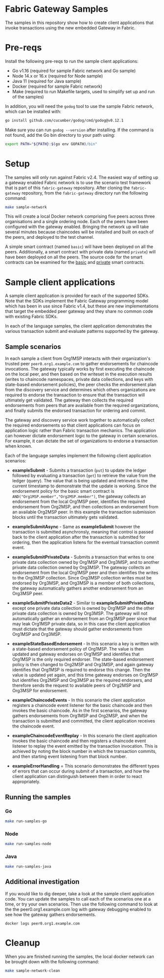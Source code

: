 # Fabric Gateway Samples

The samples in this repository show how to create client applications that invoke transactions using the new embedded
Gateway in Fabric.

# Pre-reqs

Install the following pre-reqs to run the sample client applications:

- Go v1.16 (required for sample Fabric network and Go sample)
- Node 14.x or 16.x (required for Node sample)
- Java 11 (required for Java sample)
- Docker (required for sample Fabric network)
- Make (required to run Makefile targets, used to simplify set up and run of the samples)

In addition, you will need the `godog` tool to use the sample Fabric network, which can be installed with:

```sh
go install github.com/cucumber/godog/cmd/godog@v0.12.1
```

Make sure you can run `godog --version` after installing. If the command is not found, add the Go bin directory to your
path using: 

```sh
export PATH="${PATH}:$(go env GOPATH)/bin"
```

# Setup

The samples will only run against Fabric v2.4. The easiest way of setting up a gateway enabled Fabric network is to use
the scenario test framework that is part of this `fabric-gateway` repository. After cloning the `fabric-gateway`
repository, from the `fabric-gateway` directory run the following command:

```sh
make sample-network
```

This will create a local Docker network comprising five peers across three organisations and a single ordering node.
Each of the peers have been configured with the gateway enabled. Bringing the network up will take several minutes
because chaincodes will be installed and built on each of the peers, and deployed to the test channel.

A simple smart contract (named `basic`) will have been deployed on all the peers. Additionally, a smart contract with
private data (named `private`) will have been deployed on all the peers. The source code for the smart contracts can be
examined for the [basic](https://github.com/hyperledger/fabric-gateway/blob/main/scenario/fixtures/chaincode/golang/basic/main.go)
and [private](https://github.com/hyperledger/fabric-gateway/blob/main/scenario/fixtures/chaincode/golang/private/private.go)
smart contracts.

# Sample client applications

A sample client application is provided for each of the supported SDKs. Note that the SDKs implement the Fabric Gateway
programming model which has been in use since Fabric v1.4, but these are new implementations that target the embedded
peer gateway and they share no common code with existing Fabric SDKs.

In each of the language samples, the client application demonstrates the various transaction submit and evaluate
patterns supported by the gateway.

## Sample scenarios

In each sample a client from Org1MSP interacts with their organization's trusted peer `peer0.org1.example.com` to
gather endorsements for chaincode invocations. The gateway typically works by first executing the chaincode on the
local peer, and then based on the writeset in the execution results (writes to chaincode namespaces, private data
collections, and keys with state-based endorsement policies), the peer checks the endorsement plan from the discovery
service and determines which others organizations are required to endorse the transaction to ensure that the
transaction will ultimately get validated. The gateway then collects the required endorsements from peers that are
available from the required organizations, and finally submits the endorsed transaction for ordering and commit.

The gateway and discovery service work together to automatically collect the required endorsements so that client
applications can focus on application logic rather than Fabric transaction mechanics. The application can however
dictate endorsement logic to the gateway in certain scenarios. For example, it can dictate the set of organizations to
endorse a transaction when known.

Each of the language samples implement the following client application scenarios:

* **exampleSubmit** - Submits a transaction (`put`) to update the ledger followed by
  evaluating a transaction (`get`) to retrieve the value from the ledger (query).
  The value that is being updated and retrieved is the current timestamp to demonstrate that the update is working.
  Since the endorsement policy for the basic smart contract is `AND("Org1MSP.member","Org2MSP.member")`,
  the gateway collects an endorsement from the local Org1MSP peer, identifies the required endorsement
  from Org2MSP, and then collections an endorsement from an available Org2MSP peer.
  In this example the transaction submission blocks until the transaction ultimately gets validated.

* **exampleSubmitAsync** - Same as **exampleSubmit** however the transaction is submitted asynchronsly,
  meaning that control is passed back to the client application after the transaction is submitted for ordering,
  then the application listens for the eventual transaction commit event.

* **exampleSubmitPrivateData** - Submits a transaction that writes to one private data collection
  owned by Org1MSP and Org3MSP, and to another private data collection owned by Org3MSP.
  The gateway collects an endorsement from the local Org1MSP peer and
  then identifies the writes to the Org3MSP collection. Since Org3MSP collection writes must
  be endorsed by Org3MSP, and Org3MSP is a member of both collections, the gateway automatically gathers
  another endorsement from an Org3MSP peer.

* **exampleSubmitPrivateData2** - Similar to **exampleSubmitPrivateData** except one private data collection
  is owned by Org1MSP and the other private data collection is owned by Org3MSP. The gateway will
  not automatically gather an endorsement from an Org3MSP peer since that may leak Org1MSP
  private data, so in this case the client application must dictate that the gateway should
  gather endorsements from Org1MSP and Org3MSP.

* **exampleStateBasedEndorsement** - In this scenario a key is written with a state-based endorsement
  policy of Org1MSP. The value is then updated and gateway endorses on Org1MSP and identifies that Org1MSP
  is the only required endorser. The state-based endorsement policy is then changed to Org2MSP and
  Org3MSP, and again gateway identifies that Org1MSP is required to endorse this change. Then the value
  is updated yet again, and this time gateway endorses on Org1MSP but identifies Org2MSP and Org3MSP
  as the required endorsers, and therefore sends the request to available peers of Org2MSP and Org3MSP for endorsement.

* **exampleChaincodeEvents** - In this scenario the client application registers a chaincode
  event listener for the basic chaincode and then invokes the basic chaincode. As in the
  first scenarios, the gateway gathers endorsements from Org1MSP and Org2MSP, and when
  the transaction is submitted and committed, the client application receives the chaincode event.

* **exampleChaincodeEventReplay** - In this scenario the client application invokes the basic chaincode and then
  registers a chaincode event listener to replay the event emitted by the transaction invocation. This is achieved by
  noting the block number in which the transaction commits, and then starting event listening from that block number.

* **exampleErrorHandling** = This scenario demonstrates the different types of errors that can occur during submit of
  a transaction, and how the client application can distinguish between them in order to react appropriately.

## Running the samples

### Go

```sh
make run-samples-go
```

### Node

```sh
make run-samples-node
```

### Java

```sh
make run-samples-java
```

## Additional investigation

If you would like to dig deeper, take a look at the sample client application code.
You can update the samples to call each of the scenarios one at a time, or
try your own scenarios. Then use the following command to look at the
the peer0.org1.example.com log with gateway debugging enabled to see
how the gateway gathers endorsements.

```
docker logs peer0.org1.example.com
```

# Cleanup

When you are finished running the samples, the local docker network can be brought down with the following command:

```sh
make sample-network-clean
```
